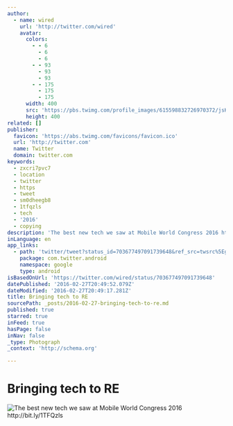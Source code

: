 ```yaml
---
author:
  - name: wired
    url: 'http://twitter.com/wired'
    avatar:
      colors:
        - - 6
          - 6
          - 6
        - - 93
          - 93
          - 93
        - - 175
          - 175
          - 175
      width: 400
      src: 'https://pbs.twimg.com/profile_images/615598832726970372/jsK-gBSt_400x400.png'
      height: 400
related: []
publisher:
  favicon: 'https://abs.twimg.com/favicons/favicon.ico'
  url: 'http://twitter.com'
  name: Twitter
  domain: twitter.com
keywords:
  - zxcri7pvc7
  - location
  - twitter
  - https
  - tweet
  - sm0dheegb8
  - 1tfqzls
  - tech
  - '2016'
  - copying
description: 'The best new tech we saw at Mobile World Congress 2016 http://bit.ly/1TFQzls'
inLanguage: en
app_links:
  - path: 'twitter/tweet?status_id=703677497091739648&ref_src=twsrc%5Egoogle%7Ctwcamp%5Eandroidseo%7Ctwgr%5Estatus%7Ctwterm%5E703677497091739648'
    package: com.twitter.android
    namespace: google
    type: android
isBasedOnUrl: 'https://twitter.com/wired/status/703677497091739648'
datePublished: '2016-02-27T20:49:52.079Z'
dateModified: '2016-02-27T20:49:17.281Z'
title: Bringing tech to RE
sourcePath: _posts/2016-02-27-bringing-tech-to-re.md
published: true
starred: true
inFeed: true
hasPage: false
inNav: false
_type: Photograph
_context: 'http://schema.org'

---
```

# Bringing tech to RE
![The best new tech we saw at Mobile World Congress 2016 http&colon;&sol;&sol;bit&period;ly&sol;1TFQzls](https://pbs.twimg.com/media/CcP29GVWwAAZW9r.jpg:large)